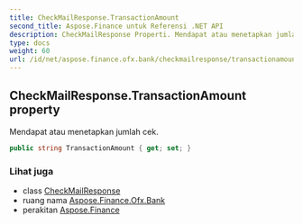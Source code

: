 ```yaml
---
title: CheckMailResponse.TransactionAmount
second_title: Aspose.Finance untuk Referensi .NET API
description: CheckMailResponse Properti. Mendapat atau menetapkan jumlah cek.
type: docs
weight: 60
url: /id/net/aspose.finance.ofx.bank/checkmailresponse/transactionamount/
---
```

## CheckMailResponse.TransactionAmount property

Mendapat atau menetapkan jumlah cek.

```csharp
public string TransactionAmount { get; set; }
```

### Lihat juga

* class [CheckMailResponse](../)
* ruang nama [Aspose.Finance.Ofx.Bank](../../checkmailresponse/)
* perakitan [Aspose.Finance](../../../)



